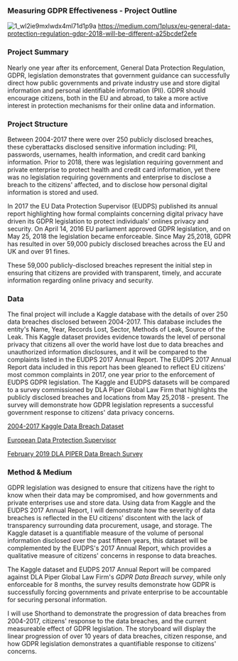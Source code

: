 
### Measuring GDPR Effectiveness - Project Outline

![1_wl2ie9mxlwdx4ml71d1p9a](https://user-images.githubusercontent.com/40642322/52610786-8e3af280-2e50-11e9-94df-80b787fd6f1b.png)
https://medium.com/1plusx/eu-general-data-protection-regulation-gdpr-2018-will-be-different-a25bcdef2efe

### Project Summary
Nearly one year after its enforcement, General Data Protection Regulation, GDPR, legislation demonstrates that government guidance can successfully direct how public governments and private industry use and store digital information and personal identifiable information (PII). GDPR should encourage citizens, both in the EU and abroad, to take a more active interest in protection mechanisms for their online data and information.

### Project Structure

Between 2004-2017 there were over 250 publicly disclosed breaches, these cyberattacks disclosed sensitive information including: PII, passwords, usernames, health information, and credit card banking information. Prior to 2018, there was legislation requiring government and private enterprise to protect health and credit card information, yet there was no legislation requiring governments and enterprise to disclose a breach to the citizens' affected, and to disclose how personal digital information is stored and used. 

In 2017 the EU Data Protection Supervisor (EUDPS) published its annual report highlighting how formal complaints concerning digital privacy have driven its GDPR legislation to protect individuals' onlines privacy and security. On April 14, 2016 EU parliament approved GDPR legislation, and on May 25, 2018 the legislation became enforceable. Since May 25,2018, GDPR has resulted in over 59,000 pubicly disclosed breaches across the EU and UK and over 91 fines. 

These 59,000 publicly-disclosed breaches represent the initial step in ensuring that citizens are provided with transparent, timely, and accurate information regarding online privacy and security. 

### Data

The final project will include a Kaggle database with the details of over 250 data breaches disclosed between 2004-2017. This database includes the entity's Name, Year, Records Lost, Sector, Methods of Leak, Source of the Leak. This Kaggle dataset provides evidence towards the level of personal privacy that citizens all over the world have lost due to data breaches and unauthorized information disclosures, and it  will be compared to the complaints listed in the EUDPS 2017 Annual Report. The EUDPS 2017 Annual Report data included in this report has been gleaned to reflect EU citizens' most common complaints in 2017, one year prior to the enforcement of EUDPS GDPR legislation. The Kaggle and EUDPS datasets will be compared to a survey commissioned by DLA Piper Global Law Firm that highlights the publicly disclosed breaches and locations from May 25,2018 - present. The survey will demonstrate how GDPR legislation represents a successful government response to citizens' data privacy concerns.

[2004-2017 Kaggle Data Breach Dataset](https://www.kaggle.com/estratic/data-breaches-2004-2017-en-20180218)

[European Data Protection Supervisor](https://edps.europa.eu/sites/edp/files/publication/18-03-15_annual_report_2017_en.pdf)

[February 2019 DLA PIPER Data Breach Survey](https://www.dlapiper.com/en/uk/insights/publications/2019/01/gdpr-data-breach-survey/)

### Method & Medium

GDPR legislation was designed to ensure that citizens have the right to know when their data may be compromised, and how governments and private enterprises use and store data. Using data from Kaggle and the EUDPS 2017 Annual Report, I will demonstrate how the severity of data breaches is reflected in the EU citizens' discontent with the lack of transparency surrounding data procurement, usage, and storage. The Kaggle dataset is a quantifiable measure of the volume of personal information disclosed over the past fifteen years, this dataset will be complemented by the EUDPS's 2017 Annual Report, which provides a qualitative measure of citizens' concerns in response to data breaches. 

The Kaggle dataset and EUDPS 2017 Annual Report will be compared against DLA Piper Global Law Firm's *GDPR Data Breach survey*, while only enforceable for 8 months, the survey results demonstrate how GDPR is successfully forcing governments and private enterprise to be accountable for securing personal information. 

I will use Shorthand to demonstrate the progression of data breaches from 2004-2017, citizens' response to the data breaches, and the current measureable effect of GDPR legislation. The storyboard will display the linear progression of over 10 years of data breaches, citizen response, and how GDPR legislation demonstrates a quantifiable response to citizens' concerns. 


